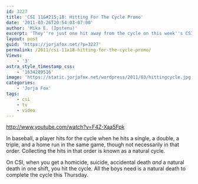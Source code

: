 ```yaml
---
id: 3227
title: 'CSI 11&#215;18: Hitting For The Cycle Promo'
date: '2011-03-26T20:54:03-07:00'
author: 'Mika E. (Ipstenu)'
excerpt: 'They''re just one hit away from the cycle on this week''s CSI!'
layout: post
guid: 'https://jorjafox.net/?p=3227'
permalink: /2011/csi-11x18-hitting-for-the-cycle-promo/
Views:
    - '3'
astra_style_timestamp_css:
    - '1634289516'
image: 'https://static.jorjafox.net/wordpress/2011/03/hittingcycle.jpg'
categories:
    - 'Jorja Fox'
tags:
    - csi
    - tv
    - video
---
```


http://www.youtube.com/watch?v=F4Z-Xaa5Fpk

In baseball, a player hits for the cycle when he hits a single, a double, a triple, and a home run in the same game, though not necessarily in that order. Collecting the hits in that order is known as a natural cycle.

On CSI, when you get a homicide, suicide, accidental death _and_ a natural death in one shift, you hit the cycle.  All the boys need is a natural death to complete the cycle this Thursday.
